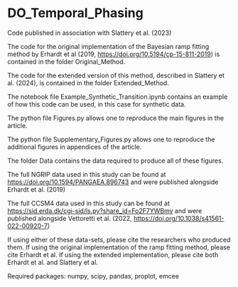 # DO_Temporal_Phasing
Code published in association with Slattery et al. (2023)

The code for the original implementation of the Bayesian ramp fitting method by Erhardt et al (2019, https://doi.org/10.5194/cp-15-811-2019) is contained in the folder Original_Method.

The code for the extended version of this method, described in Slattery et al. (2024), is contained in the folder Extended_Method.

The notebook file Example_Synthetic_Transition.ipynb contains an example of how this code can be used, in this case for synthetic data.

The python file Figures.py allows one to reproduce the main figures in the article.

The python file Supplementary_Figures.py allows one to reproduce the additional figures in appendices of the article.

The folder Data contains the data required to produce all of these figures.

The full NGRIP data used in this study can be found at https://doi.org/10.1594/PANGAEA.896743 and were published alongside Erhardt et al. (2019)

The full CCSM4 data used in this study can be found at https://sid.erda.dk/cgi-sid/ls.py?share_id=Fo2F7YWBmv and were published alongside Vettoretti et al. (2022, https://doi.org/10.1038/s41561-022-00920-7)

If using either of these data-sets, please cite the researchers who produced them. If using the original implementation of the ramp fitting method, please cite Erhardt et al. If using the extended implementation, please cite both Erhardt et al. and Slattery et al.

Required packages: numpy, scipy, pandas, proplot, emcee
